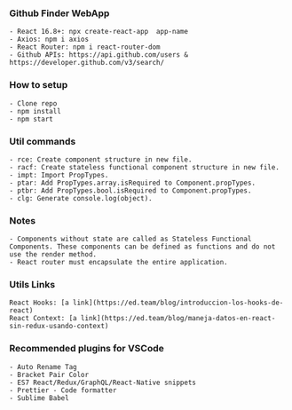 ### Github Finder WebApp
    - React 16.8+: npx create-react-app  app-name
    - Axios: npm i axios
    - React Router: npm i react-router-dom
    - Github APIs: https://api.github.com/users & https://developer.github.com/v3/search/

### How to setup
    - Clone repo
    - npm install
    - npm start

### Util commands
    - rce: Create component structure in new file.
    - racf: Create stateless functional component structure in new file.
    - impt: Import PropTypes.
    - ptar: Add PropTypes.array.isRequired to Component.propTypes.
    - ptbr: Add PropTypes.bool.isRequired to Component.propTypes.
    - clg: Generate console.log(object).

### Notes
    - Components without state are called as Stateless Functional Components. These components can be defined as functions and do not use the render method.
    - React router must encapsulate the entire application.

### Utils Links
    React Hooks: [a link](https://ed.team/blog/introduccion-los-hooks-de-react)
    React Context: [a link](https://ed.team/blog/maneja-datos-en-react-sin-redux-usando-context)

### Recommended plugins for VSCode
    - Auto Rename Tag
    - Bracket Pair Color
    - ES7 React/Redux/GraphQL/React-Native snippets
    - Prettier - Code formatter
    - Sublime Babel
